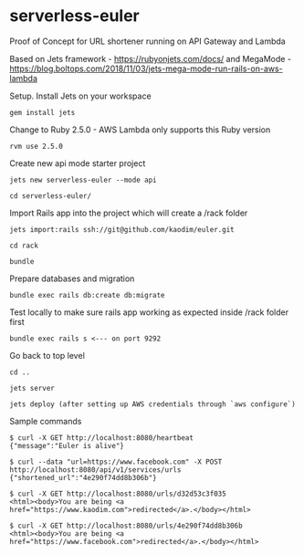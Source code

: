 # serverless-euler
Proof of Concept for URL shortener running on API Gateway and Lambda 


Based on Jets framework - https://rubyonjets.com/docs/ and MegaMode - https://blog.boltops.com/2018/11/03/jets-mega-mode-run-rails-on-aws-lambda


Setup.  Install Jets on your workspace

	gem install jets

Change to Ruby 2.5.0 - AWS Lambda only supports this Ruby version

	rvm use 2.5.0

Create new api mode starter project

	jets new serverless-euler --mode api

	cd serverless-euler/

Import Rails app into the project which will create a /rack folder

	jets import:rails ssh://git@github.com/kaodim/euler.git

	cd rack

	bundle

Prepare databases and migration

	bundle exec rails db:create db:migrate

Test locally to make sure rails app working as expected inside /rack folder first

	bundle exec rails s <--- on port 9292

Go back to top level 

	cd ..
	
	jets server

	jets deploy (after setting up AWS credentials through `aws configure`)

Sample commands

	$ curl -X GET http://localhost:8080/heartbeat                           
	{"message":"Euler is alive"}

	$ curl --data "url=https://www.facebook.com" -X POST http://localhost:8080/api/v1/services/urls
	{"shortened_url":"4e290f74dd8b306b"}

	$ curl -X GET http://localhost:8080/urls/d32d53c3f035
	<html><body>You are being <a href="https://www.kaodim.com">redirected</a>.</body></html>

	$ curl -X GET http://localhost:8080/urls/4e290f74dd8b306b
	<html><body>You are being <a href="https://www.facebook.com">redirected</a>.</body></html>
